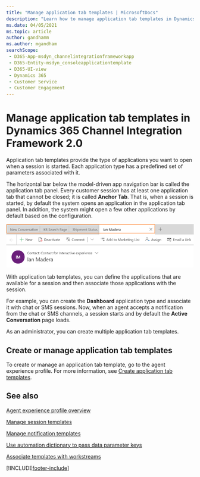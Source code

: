 ```yaml
---
title: "Manage application tab templates | MicrosoftDocs"
description: "Learn how to manage application tab templates in Dynamics 365 Channel Integration Framework 2.0."
ms.date: 04/05/2021
ms.topic: article
author: gandhamm
ms.author: mgandham
searchScope: 
 - D365-App-msdyn_channelintegrationframeworkapp 
 - D365-Entity-msdyn_consoleapplicationtemplate
 - D365-UI-view
 - Dynamics 365 
 - Customer Service 
 - Customer Engagement
---
```


# Manage application tab templates in Dynamics 365 Channel Integration Framework 2.0

Application tab templates provide the type of applications you want to open when a session is started. Each application type has a predefined set of parameters associated with it.

The horizontal bar below the model-driven app navigation bar is called the application tab panel. Every customer session has at least one application tab that cannot be closed; it is called **Anchor Tab**. That is, when a session is started, by default the system opens an application in the application tab panel. In addition, the system might open a few other applications by default based on the configuration. 

![Application tab panel.](../../media/app-tab.png "Application tab panel")  

With application tab templates, you can define the applications that are available for a session and then associate those applications with the session. 

For example, you can create the **Dashboard** application type and associate it with chat or SMS sessions. Now, when an agent accepts a notification from the chat or SMS channels, a session starts and by default the **Active Conversation** page loads.

As an administrator, you can create multiple application tab templates.

## Create or manage application tab templates

To create or manage an application tab template, go to the agent experience profile. For more information, see [Create application tab templates](../../../customer-service/administer/application-tab-templates.md#create-application-tab-templates).

## See also

[Agent experience profile overview](../../../customer-service/administer/overview.md)

[Manage session templates](session-templates-cif.md)

[Manage notification templates](notification-templates-cif.md)

[Use automation dictionary to pass data parameter keys](automation-dictionary-keys-cif.md)

[Associate templates with workstreams](associate-templates-cif.md)


[!INCLUDE[footer-include](../../../includes/footer-banner.md)]
